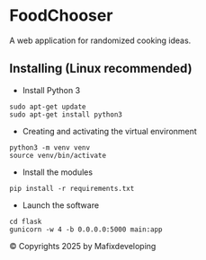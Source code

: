 # FoodChooser
A web application for randomized cooking ideas.

## Installing (Linux recommended)
- Install Python 3
```
sudo apt-get update
sudo apt-get install python3
```
- Creating and activating the virtual environment
```
python3 -m venv venv
source venv/bin/activate
```
- Install the modules
```
pip install -r requirements.txt
```
- Launch the software
```
cd flask
gunicorn -w 4 -b 0.0.0.0:5000 main:app
```

© Copyrights 2025 by Mafixdeveloping
